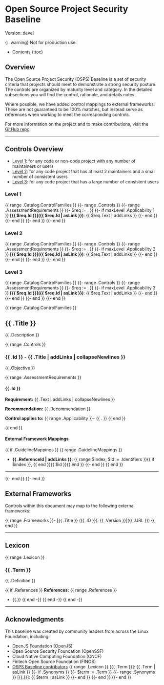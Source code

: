 # Open Source Project Security Baseline

Version: devel

{: .warning}
Not for production use.

<!-- A button for returning to the top of the page -->
<button onclick="toTop()" id="topButton" title="Go to top"
style="display: none; position: fixed; bottom: 20px; right: 30px; border: none; background-color: CornflowerBlue; color: white; cursor: pointer; padding: 10px; border-radius: 10px; font-size: 18px;">to top</button>

<script>
let topButton = document.getElementById("topButton");
window.onscroll = function() {scrollFunction()};

function scrollFunction() {
  if (document.documentElement.scrollTop > 50 ) {
    topButton.style.display = "block";
  } else {
    topButton.style.display = "none";
  }
}

function toTop() {
  document.documentElement.scrollTop = 0;
}
</script>
<!-- That's enough button stuff for now -->

* Contents
{:toc}

## Overview

The Open Source Project Security (OSPS) Baseline is a set of security criteria that projects should meet to demonstrate a strong security posture.
The controls are organized by maturity level and category.
In the detailed subsections you will find the control, rationale, and details notes.

Where possible, we have added control mappings to external frameworks.
These are not guaranteed to be 100% matches, but instead serve as references
when working to meet the corresponding controls.

For more information on the project and to make contributions, visit the [GitHub repo](https://github.com/ossf/security-baseline).

---

## Controls Overview

* [Level 1](#level-1): for any code or non-code project with any number of maintainers or users
* [Level 2](#level-2): for any code project that has at least 2 maintainers and a small number of consistent users
* [Level 3](#level-3): for any code project that has a large number of consistent users

### Level 1
{{ range .Catalog.ControlFamilies }}
{{- range .Controls }}
{{- range .AssessmentRequirements }}
{{- $req := . }}
{{- if maxLevel .Applicability 1 }}
**[{{ $req.Id }}]({{ $req.Id | asLink }})**: {{ $req.Text | addLinks }}
{{- end }}
{{- end }}
{{- end }}
{{- end }}

### Level 2
{{ range .Catalog.ControlFamilies }}
{{- range .Controls }}
{{- range .AssessmentRequirements }}
{{- $req := . }}
{{- if maxLevel .Applicability 2 }}
**[{{ $req.Id }}]({{ $req.Id | asLink }})**: {{ $req.Text | addLinks }}
{{- end }}
{{- end }}
{{- end }}
{{- end }}

### Level 3
{{ range .Catalog.ControlFamilies }}
{{- range .Controls }}
{{- range .AssessmentRequirements }}
{{- $req := . }}
{{- if maxLevel .Applicability 3 }}
**[{{ $req.Id }}]({{ $req.Id | asLink }})**: {{ $req.Text | addLinks }}
{{- end }}
{{- end }}
{{- end }}
{{- end }}

{{ range .Catalog.ControlFamilies }}

## {{ .Title }}

{{ .Description }}

{{ range .Controls }}

### {{ .Id }} - {{ .Title | addLinks | collapseNewlines }}

{{ .Objective }}

{{ range .AssessmentRequirements }}

#### {{ .Id }}

**Requirement:** {{ .Text | addLinks | collapseNewlines }}

**Recommendation:** {{ .Recommendation }}

**Control applies to:**
{{ range .Applicability }}- {{ . }}
{{ end }}

{{ end }}

#### External Framework Mappings
{{ if  .GuidelineMappings }}
  {{ range .GuidelineMappings }}
  - **{{ .ReferenceId | addLinks }}**: {{ range $index, $id := .Identifiers }}{{ if $index }}, {{ end }}{{ $id }}{{ end }}
  {{- end }}
{{ end }}

---

{{- end }}
{{- end }}

## External Frameworks

Controls within this document may map to the following external frameworks:

{{ range .Frameworks }}- [{{ .Title }} ({{ .ID }}): {{ .Version }}]({{ .URL }})
{{ end }}

---

## Lexicon
{{ range .Lexicon }}

### {{ .Term }}

{{ .Definition }}

{{ if .References }}
**References:**
{{ range .References }}
  - {{.}}
{{ end -}}
{{ end -}}
{{ end -}}

---

## Acknowledgments

This baseline was created by community leaders from across the Linux Foundation, including:

- OpenJS Foundation (OpenJS)
- Open Source Security Foundation (OpenSSF)
- Cloud Native Computing Foundation (CNCF)
- Fintech Open Source Foundation (FINOS)
- [OSPS Baseline contributors](https://github.com/ossf/security-baseline/graphs/contributors)
{{ range .Lexicon }}
[{{ .Term }}]: {{ .Term | asLink }}
{{- if .Synonyms }}
{{- $term := .Term }}
{{- range .Synonyms }}
[{{.}}]: {{ $term | asLink }}
{{- end }}
{{- end }}
{{- end }}
